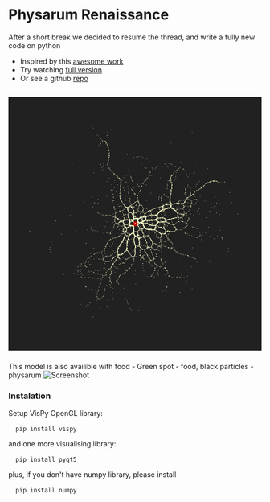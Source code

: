 # Physarum Renaissance
After a short break we decided to resume the thread, and write a fully new code on python
* Inspired by this [awesome work](https://www.sagejenson.com/physarum) 
* Try watching [full version](http://eprints.uwe.ac.uk/15260/1/artl.2010.16.2.pdf) 
* Or see a github [repo](https://github.com/nicoptere/physarum) 

![Screenshot](file-535.png)
---
This model is also availible with food - 
Green spot - food, black particles - physarum
![Screenshot](smallGrowth.gif)


### Instalation
Setup VisPy OpenGL library:
```
  pip install vispy
```
and one more visualising library:
```
  pip install pyqt5
```
plus, if you don't have numpy library, please install
```
  pip install numpy
```
